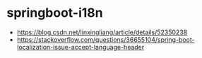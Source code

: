 # springboot-i18n


- https://blog.csdn.net/linxingliang/article/details/52350238
- https://stackoverflow.com/questions/36655104/spring-boot-localization-issue-accept-language-header
